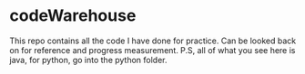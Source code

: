 # codeWarehouse
This repo contains all the code I have done for practice. Can be looked back on for reference and progress measurement.
P.S, all of what you see here is java, for python, go into the python folder.

